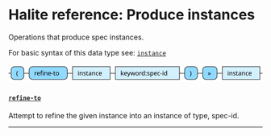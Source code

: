 <!---
  This markdown file was generated. Do not edit.
  -->

# Halite reference: Produce instances

Operations that produce spec instances.

For basic syntax of this data type see: [`instance`](halite_basic-syntax-reference.md#instance)

!["instance-out"](../halite-bnf-diagrams/instance-out.svg)

#### [`refine-to`](halite_full-reference.md#refine-to)

Attempt to refine the given instance into an instance of type, spec-id.

---
